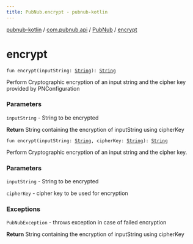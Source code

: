 ```yaml
---
title: PubNub.encrypt - pubnub-kotlin
---
```


[pubnub-kotlin](../../index.html) / [com.pubnub.api](../index.html) / [PubNub](index.html) / [encrypt](./encrypt.html)

# encrypt

`fun encrypt(inputString: `[`String`](https://kotlinlang.org/api/latest/jvm/stdlib/kotlin/-string/index.html)`): `[`String`](https://kotlinlang.org/api/latest/jvm/stdlib/kotlin/-string/index.html)

Perform Cryptographic encryption of an input string and the cipher key provided by PNConfiguration

### Parameters

`inputString` - String to be encrypted

**Return**
String containing the encryption of inputString using cipherKey

`fun encrypt(inputString: `[`String`](https://kotlinlang.org/api/latest/jvm/stdlib/kotlin/-string/index.html)`, cipherKey: `[`String`](https://kotlinlang.org/api/latest/jvm/stdlib/kotlin/-string/index.html)`): `[`String`](https://kotlinlang.org/api/latest/jvm/stdlib/kotlin/-string/index.html)

Perform Cryptographic encryption of an input string and the cipher key.

### Parameters

`inputString` - String to be encrypted

`cipherKey` - cipher key to be used for encryption

### Exceptions

`PubNubException` - throws exception in case of failed encryption

**Return**
String containing the encryption of inputString using cipherKey

